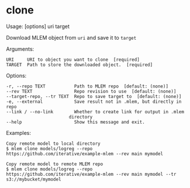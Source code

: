 # clone
Usage:  [options] uri target

Download MLEM object from `uri` and save it to `target`

Arguments:

	URI     URI to object you want to clone  [required]
	TARGET  Path to store the downloaded object.  [required]

Options:

	-r, --repo TEXT           Path to MLEM repo  [default: (none)]
	--rev TEXT                Repo revision to use  [default: (none)]
	--target-repo, --tr TEXT  Repo to save target to  [default: (none)]
	-e, --external            Save result not in .mlem, but directly in repo
	--link / --no-link        Whether to create link for output in .mlem
                            directory
	--help                    Show this message and exit.

Examples:

    Copy remote model to local directory
    $ mlem clone models/logreg --repo https://github.com/iterative/example-mlem --rev main mymodel

    Copy remote model to remote MLEM repo
    $ mlem clone models/logreg --repo https://github.com/iterative/example-mlem --rev main mymodel --tr s3://mybucket/mymodel